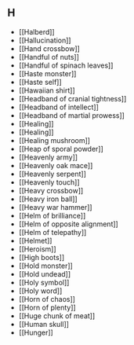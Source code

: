 ## H

- [[Halberd]]
- [[Hallucination]]
- [[Hand crossbow]]
- [[Handful of nuts]]
- [[Handful of spinach leaves]]
- [[Haste monster]]
- [[Haste self]]
- [[Hawaiian shirt]]
- [[Headband of cranial tightness]]
- [[Headband of intellect]]
- [[Headband of martial prowess]]
- [[Healing]]
- [[Healing]]
- [[Healing mushroom]]
- [[Heap of sporal powder]]
- [[Heavenly army]]
- [[Heavenly oak mace]]
- [[Heavenly serpent]]
- [[Heavenly touch]]
- [[Heavy crossbow]]
- [[Heavy iron ball]]
- [[Heavy war hammer]]
- [[Helm of brilliance]]
- [[Helm of opposite alignment]]
- [[Helm of telepathy]]
- [[Helmet]]
- [[Heroism]]
- [[High boots]]
- [[Hold monster]]
- [[Hold undead]]
- [[Holy symbol]]
- [[Holy word]]
- [[Horn of chaos]]
- [[Horn of plenty]]
- [[Huge chunk of meat]]
- [[Human skull]]
- [[Hunger]]
